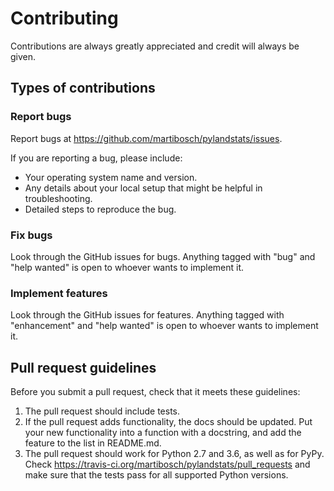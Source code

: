 # Contributing

Contributions are always greatly appreciated and credit will always be given.

## Types of contributions

### Report bugs

Report bugs at https://github.com/martibosch/pylandstats/issues.

If you are reporting a bug, please include:

- Your operating system name and version.
- Any details about your local setup that might be helpful in troubleshooting.
- Detailed steps to reproduce the bug.

### Fix bugs

Look through the GitHub issues for bugs. Anything tagged with "bug" and "help wanted" is open to whoever wants to implement it.

### Implement features

Look through the GitHub issues for features. Anything tagged with "enhancement" and "help wanted" is open to whoever wants to implement it.

## Pull request guidelines

Before you submit a pull request, check that it meets these guidelines:

1. The pull request should include tests.
1. If the pull request adds functionality, the docs should be updated. Put your new functionality into a function with a docstring, and add the feature to the list in README.md.
1. The pull request should work for Python 2.7 and 3.6, as well as for PyPy. Check https://travis-ci.org/martibosch/pylandstats/pull_requests and make sure that the tests pass for all supported Python versions.
